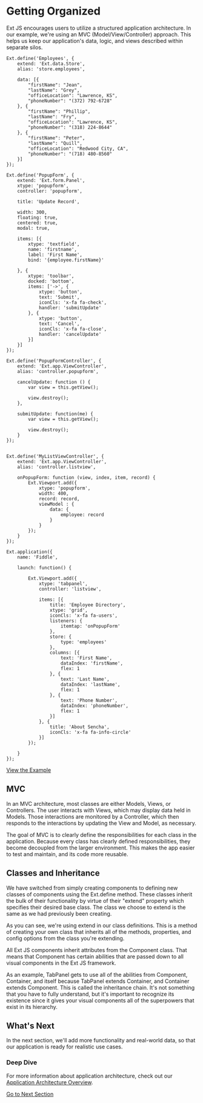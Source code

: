# Getting Organized

Ext JS encourages users to utilize a structured application architecture. In our example, we're using an MVC 
(Model/View/Controller) approach. This helps us keep our application's data, logic, and views described within 
separate silos.

    Ext.define('Employees', {
        extend: 'Ext.data.Store',
        alias: 'store.employees',
    
        data: [{
            "firstName": "Jean",
            "lastName": "Grey",
            "officeLocation": "Lawrence, KS",
            "phoneNumber": "(372) 792-6728"
        }, {
            "firstName": "Phillip",
            "lastName": "Fry",
            "officeLocation": "Lawrence, KS",
            "phoneNumber": "(318) 224-8644"
        }, {
            "firstName": "Peter",
            "lastName": "Quill",
            "officeLocation": "Redwood City, CA",
            "phoneNumber": "(718) 480-8560"
        }]
    });
    
    Ext.define('PopupForm', {
        extend: 'Ext.form.Panel',
        xtype: 'popupform',
        controller: 'popupform',
    
        title: 'Update Record',
    
        width: 300,
        floating: true,
        centered: true,
        modal: true,
    
        items: [{
            xtype: 'textfield',
            name: 'firstname',
            label: 'First Name',
            bind: '{employee.firstName}'
    
        }, {
            xtype: 'toolbar',
            docked: 'bottom',
            items: ['->', {
                xtype: 'button',
                text: 'Submit',
                iconCls: 'x-fa fa-check',
                handler: 'submitUpdate'
            }, {
                xtype: 'button',
                text: 'Cancel',
                iconCls: 'x-fa fa-close',
                handler: 'cancelUpdate'
            }]
        }]
    });
    
    Ext.define('PopupFormController', {
        extend: 'Ext.app.ViewController',
        alias: 'controller.popupform',
        
        cancelUpdate: function () {
            var view = this.getView();
            
            view.destroy();
        },
        
        submitUpdate: function(me) {
            var view = this.getView();
            
            view.destroy();
        }
    });
    
    
    Ext.define('MyListViewController', {
        extend: 'Ext.app.ViewController',
        alias: 'controller.listview',
        
        onPopupForm: function (view, index, item, record) {
            Ext.Viewport.add({
                xtype: 'popupform',
                width: 400,
                record: record,
                viewModel : {
                    data: {
                        employee: record
                    }
                }
            });
        }
    });
    
    Ext.application({
        name: 'Fiddle',
    
        launch: function() {
    
            Ext.Viewport.add({
                xtype: 'tabpanel',
                controller: 'listview',
                
                items: [{
                    title: 'Employee Directory',
                    xtype: 'grid',
                    iconCls: 'x-fa fa-users',
                    listeners: {
                        itemtap: 'onPopupForm'
                    },
                    store: {
                        type: 'employees'
                    },
                    columns: [{
                        text: 'First Name',
                        dataIndex: 'firstName',
                        flex: 1
                    }, {
                        text: 'Last Name',
                        dataIndex: 'lastName',
                        flex: 1
                    }, {
                        text: 'Phone Number',
                        dataIndex: 'phoneNumber',
                        flex: 1
                    }]
                }, {
                    title: 'About Sencha',
                    iconCls: 'x-fa fa-info-circle'
                }]
            });
    
        }
    });

[View the Example](https://fiddle.sencha.com/#fiddle/1dma)

## MVC

In an MVC architecture, most classes are either Models, Views, or Controllers. The user interacts with Views, which may 
display data held in Models. Those interactions are monitored by a Controller, which then responds to the interactions 
by updating the View and Model, as necessary.

The goal of MVC is to clearly define the responsibilities for each class in the application. Because every class has 
clearly defined responsibilities, they become decoupled from the larger environment. This makes the app easier to 
test and maintain, and its code more reusable.

## Classes and Inheritance

We have switched from simply creating components to defining new classes of components using the Ext.define method. These 
classes inherit the bulk of their functionality by virtue of their "extend" property which specifies their desired base 
class. The class we choose to extend is the same as we had previously been creating.

As you can see, we're using extend in our class definitions.  This is a method of creating your own class that inherits 
all of the methods, properties, and config options from the class you're extending.

All Ext JS components inherit attributes from the Component class. That means that Component has certain abilities that 
are passed down to all visual components in the Ext JS framework.

As an example, TabPanel gets to use all of the abilities from Component, Container, and itself because TabPanel extends 
Container, and Container extends Component. This is called the inheritance chain. It's not something that you have to 
fully understand, but it's important to recognize its existence since it gives your visual components all of the 
superpowers that exist in its hierarchy.

## What's Next

In the next section, we'll add more functionality and real-world data, so that our application is ready for realistic 
use cases.

### Deep Dive

For more information about application architecture, check out our 
[Application Architecture Overview](../application_architecture/application_architecture.html).

[Go to Next Section](./bringing_it_together.html)
